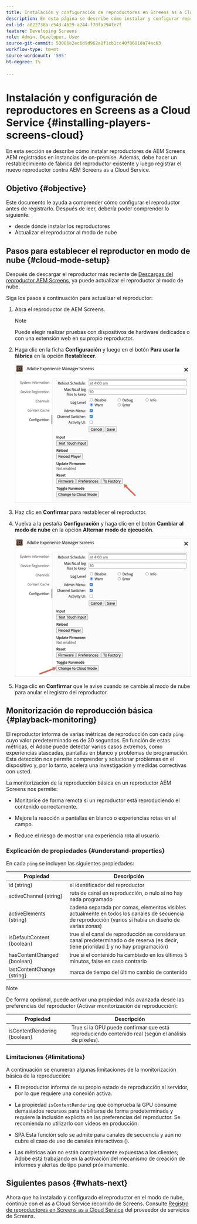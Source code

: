 ```yaml
---
title: Instalación y configuración de reproductores en Screens as a Cloud Service
description: En esta página se describe cómo instalar y configurar reproductores en Screens as a Cloud Service.
exl-id: a022738a-c543-4629-a244-f70fa294fe7f
feature: Developing Screens
role: Admin, Developer, User
source-git-commit: 53086e2ec6d9d962a8f1cb1cc40f0601da74ac63
workflow-type: tm+mt
source-wordcount: '595'
ht-degree: 1%

---
```


# Instalación y configuración de reproductores en Screens as a Cloud Service {#installing-players-screens-cloud}

En esta sección se describe cómo instalar reproductores de AEM Screens AEM registrados en instancias de on-premise. Además, debe hacer un restablecimiento de fábrica del reproductor existente y luego registrar el nuevo reproductor contra AEM Screens as a Cloud Service.

## Objetivo {#objective}

Este documento le ayuda a comprender cómo configurar el reproductor antes de registrarlo. Después de leer, debería poder comprender lo siguiente:

* desde dónde instalar los reproductores
* Actualizar el reproductor al modo de nube

## Pasos para establecer el reproductor en modo de nube {#cloud-mode-setup}

Después de descargar el reproductor más reciente de [Descargas del reproductor AEM Screens](https://download.macromedia.com/screens/), ya puede actualizar el reproductor al modo de nube.

Siga los pasos a continuación para actualizar el reproductor:

1. Abra el reproductor de AEM Screens.

   >[!NOTE]
   >Puede elegir realizar pruebas con dispositivos de hardware dedicados o con una extensión web en su propio reproductor.

1. Haga clic en la ficha **Configuración** y luego en el botón **Para usar la fábrica** en la opción **Restablecer**.

   ![Botón Para fábrica bajo la opción Restablecer](/help/screens-cloud/assets/player/installplayer-2.png)

1. Haz clic en **Confirmar** para restablecer el reproductor.

1. Vuelva a la pestaña **Configuración** y haga clic en el botón **Cambiar al modo de nube** en la opción **Alternar modo de ejecución**.

   ![Cambiar al botón Modo de nube en Alternar opción de modo de ejecución](/help/screens-cloud/assets/player/installplayer-1.png)

1. Haga clic en **Confirmar** que le avise cuando se cambie al modo de nube para anular el registro del reproductor.

## Monitorización de reproducción básica {#playback-monitoring}

El reproductor informa de varias métricas de reproducción con cada `ping` cuyo valor predeterminado es de 30 segundos. En función de estas métricas, el Adobe puede detectar varios casos extremos, como experiencias atascadas, pantallas en blanco y problemas de programación. Esta detección nos permite comprender y solucionar problemas en el dispositivo y, por lo tanto, acelera una investigación y medidas correctivas con usted.

La monitorización de la reproducción básica en un reproductor AEM Screens nos permite:

* Monitorice de forma remota si un reproductor está reproduciendo el contenido correctamente.

* Mejore la reacción a pantallas en blanco o experiencias rotas en el campo.

* Reduce el riesgo de mostrar una experiencia rota al usuario.

### Explicación de propiedades {#understand-properties}

En cada `ping` se incluyen las siguientes propiedades:

| Propiedad | Descripción |
|---|---|
| id {string} | el identificador del reproductor |
| activeChannel {string} | ruta de canal en reproducción, o nulo si no hay nada programado |
| activeElements {string} | cadena separada por comas, elementos visibles actualmente en todos los canales de secuencia de reproducción (varios si había un diseño de varias zonas) |
| isDefaultContent {boolean} | true si el canal de reproducción se considera un canal predeterminado o de reserva (es decir, tiene prioridad 1 y no hay programación) |
| hasContentChanged {boolean} | true si el contenido ha cambiado en los últimos 5 minutos, false en caso contrario |
| lastContentChange {string} | marca de tiempo del último cambio de contenido |

>[!NOTE]
>
>De forma opcional, puede activar una propiedad más avanzada desde las preferencias del reproductor (Activar monitorización de reproducción):
>
>| Propiedad | Descripción |
>|---|---|
>| isContentRendering {boolean} | True si la GPU puede confirmar que está reproduciendo contenido real (según el análisis de píxeles). |

### Limitaciones {#limitations}

A continuación se enumeran algunas limitaciones de la monitorización básica de la reproducción:

* El reproductor informa de su propio estado de reproducción al servidor, por lo que requiere una conexión activa.

* La propiedad `isContentRendering` que comprueba la GPU consume demasiados recursos para habilitarse de forma predeterminada y requiere la inclusión explícita en las preferencias del reproductor. Se recomienda no utilizarlo con vídeos en producción.

* SPA Esta función solo se admite para canales de secuencia y aún no cubre el caso de uso de canales interactivos ().

* Las métricas aún no están completamente expuestas a los clientes; Adobe está trabajando en la activación del mecanismo de creación de informes y alertas de tipo panel próximamente.

## Siguientes pasos {#whats-next}

Ahora que ha instalado y configurado el reproductor en el modo de nube, continúe con el as a Cloud Service recorrido de Screens. Consulte [Registro de reproductores en Screens as a Cloud Service](/help/screens-cloud/managing-players-registration/registering-players-screens-cloud.md) del proveedor de servicios de Screens.
